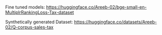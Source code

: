 Fine tuned models:
https://huggingface.co/Areeb-02/bge-small-en-MultiplrRankingLoss-Tax-dataset

Synthetically generated Dataset:
https://huggingface.co/datasets/Areeb-02/Q-corpus-sales-tax

